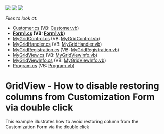 <!-- default badges list -->
![](https://img.shields.io/endpoint?url=https://codecentral.devexpress.com/api/v1/VersionRange/128624816/14.2.3%2B)
[![](https://img.shields.io/badge/Open_in_DevExpress_Support_Center-FF7200?style=flat-square&logo=DevExpress&logoColor=white)](https://supportcenter.devexpress.com/ticket/details/T228401)
[![](https://img.shields.io/badge/📖_How_to_use_DevExpress_Examples-e9f6fc?style=flat-square)](https://docs.devexpress.com/GeneralInformation/403183)
<!-- default badges end -->
<!-- default file list -->
*Files to look at*:

* [Customer.cs](./CS/Customer.cs) (VB: [Customer.vb](./VB/Customer.vb))
* **[Form1.cs](./CS/Form1.cs) (VB: [Form1.vb](./VB/Form1.vb))**
* [MyGridControl.cs](./CS/MyGridControl.cs) (VB: [MyGridControl.vb](./VB/MyGridControl.vb))
* [MyGridHandler.cs](./CS/MyGridHandler.cs) (VB: [MyGridHandler.vb](./VB/MyGridHandler.vb))
* [MyGridRegistration.cs](./CS/MyGridRegistration.cs) (VB: [MyGridRegistration.vb](./VB/MyGridRegistration.vb))
* [MyGridView.cs](./CS/MyGridView.cs) (VB: [MyGridViewInfo.vb](./VB/MyGridViewInfo.vb))
* [MyGridViewInfo.cs](./CS/MyGridViewInfo.cs) (VB: [MyGridViewInfo.vb](./VB/MyGridViewInfo.vb))
* [Program.cs](./CS/Program.cs) (VB: [Program.vb](./VB/Program.vb))
<!-- default file list end -->
# GridView - How to disable restoring columns from Customization Form via double click


This example illustrates how to avoid restoring column from the Customization Form via the double click

<br/>


